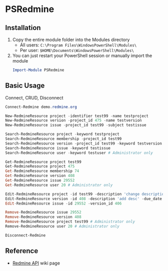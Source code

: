 # PSRedmine

## Installation
1. Copy the entire module folder into the Modules directory
   * All users: `C:\Program Files\WindowsPowerShell\Modules\`
   * Per user: `$HOME\Documents\WindowsPowerShell\Modules\`
2. You can just restart your PowerShell session or manually import the module
    ```PowerShell
    Import-Module PSRedmine
    ```

## Basic Usage
Connect, CRUD, Disconnect
```PowerShell
Connect-Redmine demo.redmine.org

New-RedmineResource project -identifier test99 -name testproject
New-RedmineResource version -project_id 475 -name testversion
New-RedmineResource issue -project_id test99 -subject testissue

Search-RedmineResource project -keyword testproject
Search-RedmineResource membership -project_id test99
Search-RedmineResource version -project_id test99 -keyword testversion 
Search-RedmineResource issue -keyword testissue
Search-RedmineResource user -keyword testuser # Administrator only

Get-RedmineResource project test99
Get-RedmineResource project 475
Get-RedmineResource membership 74
Get-RedmineResource version 408
Get-RedmineResource issue 29552
Get-RedmineResource user 20 # Administrator only

Edit-RedmineResource project -id test99 -description 'change description'
Edit-RedmineResource version -id 408 -description 'add desc' -due_date 2018-09-29
Edit-RedmineResource issue -id 29552 -version_id 406

Remove-RedmineResource issue 29552
Remove-RedmineResource version 408
Remove-RedmineResource project test99 # Administrator only
Remove-RedmineResource user 20 # Administrator only

Disconnect-Redmine
```

## Reference
* [Redmine API](http://www.redmine.org/projects/redmine/wiki/Rest_api) wiki page
